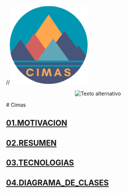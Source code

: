 //![cimas.png](CIMAS.png)
<p align="center">
  <img src="url/de/tu/imagen.png" alt="Texto alternativo">
</p>
# Cimas

##  [01.MOTIVACION](01.MOTIVACION.md)
##  [02.RESUMEN](02.RESUMEN.md)
##  [03.TECNOLOGIAS](03.TECNOLOGIAS.md)
##  [04.DIAGRAMA_DE_CLASES](04.DIAGRAMA_CLASES.md)
